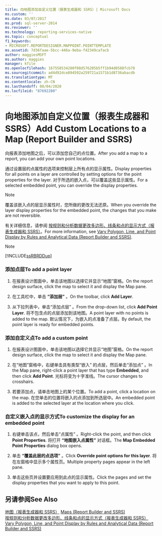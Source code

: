 ```yaml
---
title: 向地图添加自定义位置（报表生成器和 SSRS）| Microsoft Docs
ms.custom: ''
ms.date: 03/07/2017
ms.prod: sql-server-2014
ms.reviewer: ''
ms.technology: reporting-services-native
ms.topic: conceptual
f1_keywords:
- MICROSOFT.REPORTDESIGNER.MAPPOINT.POINTTEMPLATE
ms.assetid: 7d36faae-5bcc-446a-9eba-f42349cafacb
author: maggiesMSFT
ms.author: maggies
manager: kfile
ms.openlocfilehash: 167558534280f08d576205b5ff1b94d0588fcb78
ms.sourcegitcommit: ad4d92dce894592a259721a1571b1d8736abacdb
ms.translationtype: MT
ms.contentlocale: zh-CN
ms.lasthandoff: 08/04/2020
ms.locfileid: "87692280"
---
```

# <a name="add-custom-locations-to-a-map-report-builder-and-ssrs"></a><span data-ttu-id="db6a6-102">向地图添加自定义位置（报表生成器和 SSRS）</span><span class="sxs-lookup"><span data-stu-id="db6a6-102">Add Custom Locations to a Map (Report Builder and SSRS)</span></span>
  <span data-ttu-id="db6a6-103">向报表添加地图之后，可以添加您自己的点位置。</span><span class="sxs-lookup"><span data-stu-id="db6a6-103">After you add a map to a report, you can add your own point locations.</span></span>  
  
 <span data-ttu-id="db6a6-104">通过设置层的点属性的选项来控制层上所有点的显示属性。</span><span class="sxs-lookup"><span data-stu-id="db6a6-104">Display properties for all points on a layer are controlled by setting options for the point properties for the layer.</span></span> <span data-ttu-id="db6a6-105">对于所选的嵌入点，可以覆盖这些显示属性。</span><span class="sxs-lookup"><span data-stu-id="db6a6-105">For a selected embedded point, you can override the display properties.</span></span>  
  
> [!NOTE]  
>  <span data-ttu-id="db6a6-106">覆盖该嵌入点的层显示属性时，您所做的更改无法还原。</span><span class="sxs-lookup"><span data-stu-id="db6a6-106">When you override the layer display properties for the embedded point, the changes that you make are not reversible.</span></span>  
  
 <span data-ttu-id="db6a6-107">有关详细信息，请参阅 [按规则和分析数据更改多边形、线条和点的显示方式（报表生成器和 SSRS）](vary-polygon-line-and-point-display-by-rules-and-analytical-data.md)。</span><span class="sxs-lookup"><span data-stu-id="db6a6-107">For more information, see [Vary Polygon, Line, and Point Display by Rules and Analytical Data &#40;Report Builder and SSRS&#41;](vary-polygon-line-and-point-display-by-rules-and-analytical-data.md).</span></span>  
  
> [!NOTE]  
>  [!INCLUDE[ssRBRDDup](../../includes/ssrbrddup-md.md)]  
  
### <a name="to-add-a-point-layer"></a><span data-ttu-id="db6a6-108">添加点层</span><span class="sxs-lookup"><span data-stu-id="db6a6-108">To add a point layer</span></span>  
  
1.  <span data-ttu-id="db6a6-109">在报表设计图面中，单击该地图以选择它并显示“地图”窗格。</span><span class="sxs-lookup"><span data-stu-id="db6a6-109">On the report design surface, click the map to select it and display the Map pane.</span></span>  
  
2.  <span data-ttu-id="db6a6-110">在工具栏中，单击 **“添加层”** 。</span><span class="sxs-lookup"><span data-stu-id="db6a6-110">On the toolbar, click **Add Layer**.</span></span>  
  
3.  <span data-ttu-id="db6a6-111">从下拉列表中，单击“添加点层”  。</span><span class="sxs-lookup"><span data-stu-id="db6a6-111">From the drop-down list, click **Add Point Layer**.</span></span> <span data-ttu-id="db6a6-112">将不包含点的点层添加到该地图。</span><span class="sxs-lookup"><span data-stu-id="db6a6-112">A point layer with no points is added to the map.</span></span> <span data-ttu-id="db6a6-113">默认情况下，为嵌入的点准备了点层。</span><span class="sxs-lookup"><span data-stu-id="db6a6-113">By default, the point layer is ready for embedded points.</span></span>  
  
### <a name="to-add-a-custom-point"></a><span data-ttu-id="db6a6-114">添加自定义点</span><span class="sxs-lookup"><span data-stu-id="db6a6-114">To add a custom point</span></span>  
  
1.  <span data-ttu-id="db6a6-115">在报表设计图面中，单击该地图以选择它并显示“地图”窗格。</span><span class="sxs-lookup"><span data-stu-id="db6a6-115">On the report design surface, click the map to select it and display the Map pane.</span></span>  
  
2.  <span data-ttu-id="db6a6-116">在“地图”窗格中，右键单击具有类型“嵌入”  的点层，然后单击“添加点”  。</span><span class="sxs-lookup"><span data-stu-id="db6a6-116">In the Map pane, right-click a point layer that has type **Embedded**, and then click **Add Point**.</span></span> <span data-ttu-id="db6a6-117">光标将变为十字准线。</span><span class="sxs-lookup"><span data-stu-id="db6a6-117">The cursor changes to crosshairs.</span></span>  
  
3.  <span data-ttu-id="db6a6-118">若要添加点，请单击地图上的某个位置。</span><span class="sxs-lookup"><span data-stu-id="db6a6-118">To add a point, click a location on the map.</span></span> <span data-ttu-id="db6a6-119">在您单击的位置将嵌入的点添加到所选层中。</span><span class="sxs-lookup"><span data-stu-id="db6a6-119">An embedded point is added to the selected layer at the location where you click.</span></span>  
  
### <a name="to-customize-the-display-for-an-embedded-point"></a><span data-ttu-id="db6a6-120">自定义嵌入点的显示方式</span><span class="sxs-lookup"><span data-stu-id="db6a6-120">To customize the display for an embedded point</span></span>  
  
1.  <span data-ttu-id="db6a6-121">右键单击该点，然后单击“点属性”  。</span><span class="sxs-lookup"><span data-stu-id="db6a6-121">Right-click the point, and then click **Point Properties**.</span></span> <span data-ttu-id="db6a6-122">将打开 **“地图嵌入点属性”** 对话框。</span><span class="sxs-lookup"><span data-stu-id="db6a6-122">The **Map Embedded Point Properties** dialog box opens.</span></span>  
  
2.  <span data-ttu-id="db6a6-123">单击 **“覆盖此层的点选项”** 。</span><span class="sxs-lookup"><span data-stu-id="db6a6-123">Click **Override point options for this layer**.</span></span> <span data-ttu-id="db6a6-124">将在左窗格中显示多个属性页。</span><span class="sxs-lookup"><span data-stu-id="db6a6-124">Multiple property pages appear in the left pane.</span></span>  
  
3.  <span data-ttu-id="db6a6-125">单击这些页并设置要应用到此点的显示属性。</span><span class="sxs-lookup"><span data-stu-id="db6a6-125">Click the pages and set the display properties that you want to apply to this point.</span></span>  
  
## <a name="see-also"></a><span data-ttu-id="db6a6-126">另请参阅</span><span class="sxs-lookup"><span data-stu-id="db6a6-126">See Also</span></span>  
 <span data-ttu-id="db6a6-127">[地图（报表生成器和 SSRS）](maps-report-builder-and-ssrs.md) </span><span class="sxs-lookup"><span data-stu-id="db6a6-127">[Maps &#40;Report Builder and SSRS&#41;](maps-report-builder-and-ssrs.md) </span></span>  
 [<span data-ttu-id="db6a6-128">按规则和分析数据更改多边形、线条和点的显示方式（报表生成器和 SSRS）</span><span class="sxs-lookup"><span data-stu-id="db6a6-128">Vary Polygon, Line, and Point Display by Rules and Analytical Data &#40;Report Builder and SSRS&#41;</span></span>](vary-polygon-line-and-point-display-by-rules-and-analytical-data.md)  
  
  
